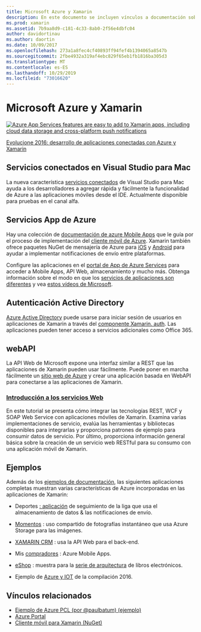 ```yaml
---
title: Microsoft Azure y Xamarin
description: En este documento se incluyen vínculos a documentación sobre Servicios conectados en Visual Studio para Mac, Azure Mobile Apps, la autenticación de Active Directory y WebAPI.
ms.prod: xamarin
ms.assetid: 7b9aa8d9-c181-4c33-8ab0-2f56e4dbfc04
author: davidortinau
ms.author: daortin
ms.date: 10/09/2017
ms.openlocfilehash: 273a1a8fec4cf40893ff94fef4b1394065a8547b
ms.sourcegitcommit: 2fbe4932a319af4ebc829f65eb1fb1816ba305d3
ms.translationtype: MT
ms.contentlocale: es-ES
ms.lasthandoff: 10/29/2019
ms.locfileid: "73016620"
---
```

# <a name="microsoft-azure-and-xamarin"></a>Microsoft Azure y Xamarin

[![](images/evolve-mikej-azure-sml.png "Azure App Services features are easy to add to Xamarin apps, including cloud data storage and cross-platform push notifications")](https://evolve.xamarin.com/session/56ec886fde91c6253c277bc6)

[Evolucione 2016: desarrollo de aplicaciones conectadas con Azure y Xamarin](https://evolve.xamarin.com/session/56ec886fde91c6253c277bc6)

## <a name="connected-services-in-visual-studio-for-mac"></a>Servicios conectados en Visual Studio para Mac

La nueva característica [servicios conectados](connected-services.md) de Visual Studio para Mac ayuda a los desarrolladores a agregar rápida y fácilmente la funcionalidad de Azure a las aplicaciones móviles desde el IDE. Actualmente disponible para pruebas en el canal alfa.

## <a name="azure-app-services"></a>Servicios App de Azure

Hay una colección de [documentación de azure Mobile Apps](~/cross-platform/data-cloud/mobile-apps.md) que le guía por el proceso de implementación del [cliente móvil de Azure](https://www.nuget.org/packages/Microsoft.Azure.Mobile.Client/).
Xamarin también ofrece paquetes NuGet de mensajería de Azure para [iOS](https://www.nuget.org/packages/Xamarin.Azure.NotificationHubs.iOS/) y [Android](https://www.nuget.org/packages/Xamarin.Azure.NotificationHubs.Android/) para ayudar a implementar notificaciones de envío entre plataformas.

Configure las aplicaciones en el [portal de App de Azure Services](https://portal.azure.com/) para acceder a Mobile Apps, API Web, almacenamiento y mucho más. Obtenga información sobre el modo en que los [servicios de aplicaciones son diferentes](https://azure.microsoft.com/updates/whats-new-with-azure-app-service/) y vea [estos vídeos de Microsoft](https://azure.microsoft.com/campaigns/azure-march-announcement/).

## <a name="active-directory-authentication"></a>Autenticación Active Directory

[Azure Active Directory](~/cross-platform/data-cloud/active-directory/index.md) puede usarse para iniciar sesión de usuarios en aplicaciones de Xamarin a través del [componente Xamarin. auth](https://www.nuget.org/packages/Xamarin.Auth/).
Las aplicaciones pueden tener acceso a servicios adicionales como Office 365.

## <a name="webapi"></a>webAPI

La API Web de Microsoft expone una interfaz similar a REST que las aplicaciones de Xamarin pueden usar fácilmente.
Puede poner en marcha fácilmente un [sitio web de Azure](https://trywebsites.azurewebsites.net/) y crear una aplicación basada en WebAPI para conectarse a las aplicaciones de Xamarin.

### <a name="introduction-to-web-servicescross-platformdata-cloudweb-servicesindexmd"></a>[Introducción a los servicios Web](~/cross-platform/data-cloud/web-services/index.md)

En este tutorial se presenta cómo integrar las tecnologías REST, WCF y SOAP Web Service con aplicaciones móviles de Xamarin. Examina varias implementaciones de servicio, evalúa las herramientas y bibliotecas disponibles para integrarlas y proporciona patrones de ejemplo para consumir datos de servicio. Por último, proporciona información general básica sobre la creación de un servicio web RESTful para su consumo con una aplicación móvil de Xamarin.

## <a name="samples"></a>Ejemplos

Además de los [ejemplos de documentación](https://github.com/xamarin/mobile-samples/tree/master/Azure), las siguientes aplicaciones completas muestran varias características de Azure incorporadas en las aplicaciones de Xamarin:

- Deportes [: aplicación](https://github.com/xamarin/Sport) de seguimiento de la liga que usa el almacenamiento de datos & las notificaciones de envío.
- [Momentos](https://github.com/pierceboggan/Moments) : uso compartido de fotografías instantáneo que usa Azure Storage para las imágenes.
- [XAMARIN CRM](https://github.com/xamarin/app-crm) : usa la API Web para el back-end.
- Mis [compradores](https://github.com/jamesmontemagno/MyShoppe) : Azure Mobile Apps.

- [eShop](https://github.com/dotnet-architecture/eShopOnContainers) : muestra para la [serie de arquitectura](https://www.microsoft.com/net/learn/architecture) de libros electrónicos.
- Ejemplo de [Azure y IOT](https://azure.microsoft.com/campaigns/mydriving/) de la compilación 2016.

## <a name="related-links"></a>Vínculos relacionados

- [Ejemplo de Azure PCL (por @paulbatum) (ejemplo)](https://github.com/paulbatum/mobile-services-xamarin-pcl)
- [Azure Portal](https://azure.microsoft.com/)
- [Cliente móvil para Xamarin (NuGet)](https://www.nuget.org/packages/Microsoft.Azure.Mobile.Client/)
